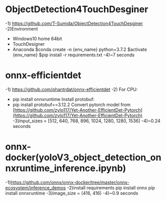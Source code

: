 # ObjectDetection4TouchDesginer
-1) https://github.com/T-Sumida/ObjectDetection4TouchDesginer
-2)Environment
   - Windows10 home 64bit
   - TouchDesigner
   - Anaconda
   $conda create -n {env_name} python=3.7.2
   $activate {env_name}
   $pip install -r requirements.txt
-4)~7 seconds
# onnx-efficientdet
-1) https://github.com/phantrdat/onnx-efficientdet
-2) For CPU:
   - pip install onnxruntime
   Install protobuf: 
   - pip install protobuf==3.12.2
   Convert pytorch model from [https://github.com/zylo117/Yet-Another-EfficientDet-Pytorch](https://github.com/zylo117/Yet-Another-EfficientDet-Pytorch)
-3)input_sizes = [512, 640, 768, 896, 1024, 1280, 1280, 1536]
-4)~0.24 seconds
# onnx-docker(yoloV3_object_detection_onnxruntime_inference.ipynb)
-1)https://github.com/onnx/onnx-docker/tree/master/onnx-ecosystem/inference_demos
-2)install requirements
   pip install onnx
   pip install onnxruntime
-3)image_size = (416, 416)
-4)~0.9 seconds
